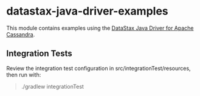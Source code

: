 # datastax-java-driver-examples

This module contains examples using the [DataStax Java Driver for Apache Cassandra](https://github.com/datastax/java-driver).

## Integration Tests

Review the integration test configuration in src/integrationTest/resources, then run with:

> ./gradlew integrationTest
